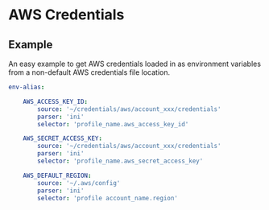 # AWS Credentials

## Example

An easy example to get AWS credentials loaded in as environment variables from a non-default AWS 
credentials file location.

```yaml
env-alias:

    AWS_ACCESS_KEY_ID:
        source: '~/credentials/aws/account_xxx/credentials'
        parser: 'ini'
        selector: 'profile_name.aws_access_key_id'

    AWS_SECRET_ACCESS_KEY:
        source: '~/credentials/aws/account_xxx/credentials'
        parser: 'ini'
        selector: 'profile_name.aws_secret_access_key'

    AWS_DEFAULT_REGION:
        source: '~/.aws/config'
        parser: 'ini'
        selector: 'profile account_name.region'
```
